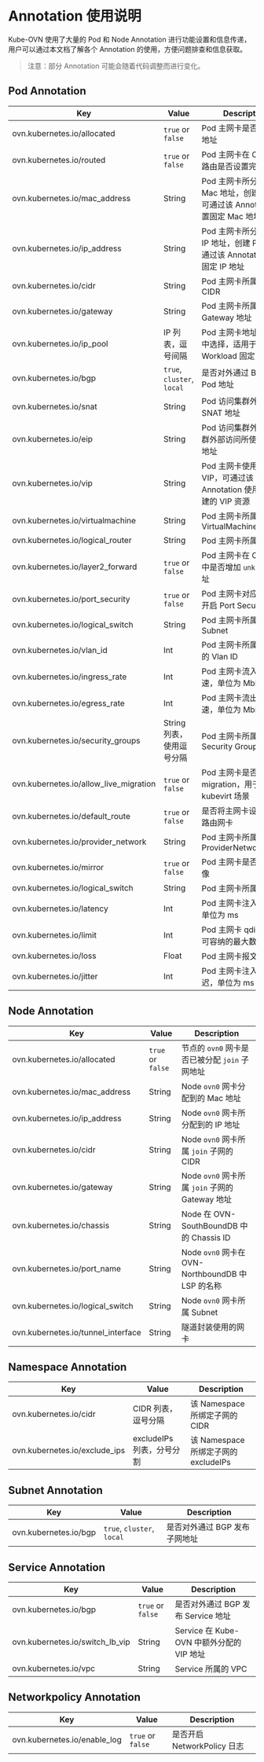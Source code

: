 # Annotation 使用说明

Kube-OVN 使用了大量的 Pod 和 Node Annotation 进行功能设置和信息传递，用户可以通过本文档了解各个 Annotation 的使用，方便问题排查和信息获取。

> 注意：部分 Annotation 可能会随着代码调整而进行变化。

## Pod Annotation

| Key                                    | Value                     | Description                                                                     |
| -------------------------------------- | ------------------------- | ------------------------------------------------------------------------------- |
| ovn.kubernetes.io/allocated            | `true` or `false`         | Pod 主网卡是否已被分配地址                                                      |
| ovn.kubernetes.io/routed               | `true` or `false`         | Pod 主网卡在 OVN 内的路由是否设置完成                                           |
| ovn.kubernetes.io/mac_address          | String                    | Pod 主网卡所分配到的 Mac 地址，创建 Pod 时可通过该 Annotation 设置固定 Mac 地址 |
| ovn.kubernetes.io/ip_address           | String                    | Pod 主网卡所分配到的 IP 地址，创建 Pod 时可通过该 Annotation 设置固定 IP 地址   |
| ovn.kubernetes.io/cidr                 | String                    | Pod 主网卡所属子网的 CIDR                                                       |
| ovn.kubernetes.io/gateway              | String                    | Pod 主网卡所属子网的 Gateway 地址                                               |
| ovn.kubernetes.io/ip_pool              | IP 列表，逗号间隔            | Pod 主网卡地址将从列表中选择，适用于 Workload 固定 IP 场景                      |
| ovn.kubernetes.io/bgp                  | `true`, `cluster`, `local`         | 是否对外通过 BGP 发布 Pod 地址                                                  |
| ovn.kubernetes.io/snat                 | String                    | Pod 访问集群外使用的 SNAT 地址                                                  |
| ovn.kubernetes.io/eip                  | String                    | Pod 访问集群外部和被集群外部访问所使用的 EIP 地址                               |
| ovn.kubernetes.io/vip                  | String                    | Pod 主网卡使用的预留 VIP，可通过该 Annotation 使用预先创建的 VIP 资源           |
| ovn.kubernetes.io/virtualmachine       | String                    | Pod 主网卡所属的 VirtualMachineInstance                                         |
| ovn.kubernetes.io/logical_router       | String                    | Pod 主网卡所属的 VPC                                                            |
| ovn.kubernetes.io/layer2_forward       | `true` or `false`         | Pod 主网卡在 OVN LSP 中是否增加 `unknown` 地址                                  |
| ovn.kubernetes.io/port_security        | `true` or `false`         | Pod 主网卡对应端口是否开启 Port Security                                        |
| ovn.kubernetes.io/logical_switch       | String                    | Pod 主网卡所属的 Subnet                                                         |
| ovn.kubernetes.io/vlan_id              | Int                       | Pod 主网卡所属 Subnet 的 Vlan ID                                                |
| ovn.kubernetes.io/ingress_rate         | Int                       | Pod 主网卡流入方向限速，单位为 Mbits/s                                          |
| ovn.kubernetes.io/egress_rate          | Int                       | Pod 主网卡流出方向限速，单位为 Mbits/s                                          |
| ovn.kubernetes.io/security_groups      | String 列表，使用逗号分隔    | Pod 主网卡所属的 Security Group                                                 |
| ovn.kubernetes.io/allow_live_migration | `true` or `false`         | Pod 主网卡是否允许 live migration，用于 kubevirt 场景                           |
| ovn.kubernetes.io/default_route        | `true` or `false`         | 是否将主网卡设置为默认路由网卡                                                  |
| ovn.kubernetes.io/provider_network     | String                    | Pod 主网卡所属的 ProviderNetwork                                                |
| ovn.kubernetes.io/mirror               | `true` or `false`         | Pod 主网卡是否做流量镜像                                                        |
| ovn.kubernetes.io/logical_switch       | String                    | Pod 主网卡所属 Subnet                                                           |
| ovn.kubernetes.io/latency              | Int                       | Pod 主网卡注入的延迟，单位为 ms                                                 |
| ovn.kubernetes.io/limit                | Int                       | Pod 主网卡 qdisc 队列可容纳的最大数据包数                                       |
| ovn.kubernetes.io/loss                 | Float                     | Pod 主网卡报文丢包概率                                                          |
| ovn.kubernetes.io/jitter               | Int                       | Pod 主网卡注入抖动延迟，单位为 ms                                             |

## Node Annotation

| Key                                | Value             | Description                                       |
| ---------------------------------- | ----------------- | ------------------------------------------------- |
| ovn.kubernetes.io/allocated        | `true` or `false` | 节点的 `ovn0` 网卡是否已被分配 `join` 子网地址    |
| ovn.kubernetes.io/mac_address      | String            | Node `ovn0` 网卡分配到的 Mac 地址                 |
| ovn.kubernetes.io/ip_address       | String            | Node `ovn0` 网卡所分配到的 IP 地址                |
| ovn.kubernetes.io/cidr             | String            | Node `ovn0` 网卡所属 `join` 子网的 CIDR           |
| ovn.kubernetes.io/gateway          | String            | Node `ovn0` 网卡所属 `join` 子网的 Gateway 地址   |
| ovn.kubernetes.io/chassis          | String            | Node 在 OVN-SouthBoundDB 中的 Chassis ID          |
| ovn.kubernetes.io/port_name        | String            | Node `ovn0` 网卡在 OVN-NorthboundDB 中 LSP 的名称 |
| ovn.kubernetes.io/logical_switch   | String            | Node `ovn0` 网卡所属 Subnet                       |
| ovn.kubernetes.io/tunnel_interface | String            | 隧道封装使用的网卡                                |

## Namespace Annotation

| Key                           | Value                     | Description                          |
| ----------------------------- | ------------------------- | ------------------------------------ |
| ovn.kubernetes.io/cidr        | CIDR 列表，逗号分隔       | 该 Namespace 所绑定子网的 CIDR       |
| ovn.kubernetes.io/exclude_ips | excludeIPs 列表，分号分割 | 该 Namespace 所绑定子网的 excludeIPs |

## Subnet Annotation

| Key                   | Value             | Description                   |
| --------------------- | ----------------- | ----------------------------- |
| ovn.kubernetes.io/bgp | `true`, `cluster`, `local` | 是否对外通过 BGP 发布子网地址 |

## Service Annotation

| Key                             | Value                     | Description                               |
| ------------------------------- | ------------------------- | ----------------------------------------- |
| ovn.kubernetes.io/bgp           | `true` or `false`         | 是否对外通过 BGP 发布 Service 地址        |
| ovn.kubernetes.io/switch_lb_vip | String                    | Service 在 Kube-OVN 中额外分配的 VIP 地址 |
| ovn.kubernetes.io/vpc           | String                    | Service 所属的 VPC                        |

## Networkpolicy Annotation

| Key                          | Value             | Description                 |
| ---------------------------- | ----------------- | --------------------------- |
| ovn.kubernetes.io/enable_log | `true` or `false` | 是否开启 NetworkPolicy 日志 |
